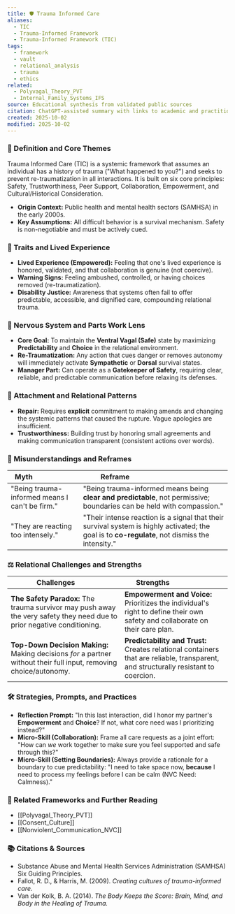 ```yaml
---
title: 🛡️ Trauma Informed Care
aliases:
  - TIC
  - Trauma-Informed Framework
  - Trauma-Informed Framework (TIC)
tags:
  - framework
  - vault
  - relational_analysis
  - trauma
  - ethics
related:
  - Polyvagal_Theory_PVT
  - Internal_Family_Systems_IFS
source: Educational synthesis from validated public sources
citation: ChatGPT-assisted summary with links to academic and practitioner materials
created: 2025-10-02
modified: 2025-10-02
---
```


<!-- @format -->

### 🧩 Definition and Core Themes

Trauma Informed Care (TIC) is a systemic framework that assumes an individual has a history of trauma ("What happened to you?") and seeks to prevent re-traumatization in all interactions. It is built on six core principles: Safety, Trustworthiness, Peer Support, Collaboration, Empowerment, and Cultural/Historical Consideration.

- **Origin Context:** Public health and mental health sectors (SAMHSA) in the early 2000s.
- **Key Assumptions:** All difficult behavior is a survival mechanism. Safety is non-negotiable and must be actively cued.

### 🌿 Traits and Lived Experience

- **Lived Experience (Empowered):** Feeling that one's lived experience is honored, validated, and that collaboration is genuine (not coercive).
- **Warning Signs:** Feeling ambushed, controlled, or having choices removed (re-traumatization).
- **Disability Justice:** Awareness that systems often fail to offer predictable, accessible, and dignified care, compounding relational trauma.

### 🧠 Nervous System and Parts Work Lens

- **Core Goal:** To maintain the **Ventral Vagal (Safe)** state by maximizing **Predictability** and **Choice** in the relational environment.
- **Re-Traumatization:** Any action that cues danger or removes autonomy will immediately activate **Sympathetic** or **Dorsal** survival states.
- **Manager Part:** Can operate as a **Gatekeeper of Safety**, requiring clear, reliable, and predictable communication before relaxing its defenses.

### 💞 Attachment and Relational Patterns

- **Repair:** Requires **explicit** commitment to making amends and changing the systemic patterns that caused the rupture. Vague apologies are insufficient.
- **Trustworthiness:** Building trust by honoring small agreements and making communication transparent (consistent actions over words).

### 🔄 Misunderstandings and Reframes

| Myth                                           | Reframe                                                                                                                                         |
| ---------------------------------------------- | ----------------------------------------------------------------------------------------------------------------------------------------------- |
| "Being trauma-informed means I can't be firm." | "Being trauma-informed means being **clear and predictable**, not permissive; boundaries can be held with compassion."                          |
| "They are reacting too intensely."             | "Their intense reaction is a signal that their survival system is highly activated; the goal is to **co-regulate**, not dismiss the intensity." |

### ⚖️ Relational Challenges and Strengths

| Challenges                                                                                                              | Strengths                                                                                                                           |
| ----------------------------------------------------------------------------------------------------------------------- | ----------------------------------------------------------------------------------------------------------------------------------- |
| **The Safety Paradox:** The trauma survivor may push away the very safety they need due to prior negative conditioning. | **Empowerment and Voice:** Prioritizes the individual's right to define their own safety and collaborate on their care plan.        |
| **Top-Down Decision Making:** Making decisions _for_ a partner without their full input, removing choice/autonomy.      | **Predictability and Trust:** Creates relational containers that are reliable, transparent, and structurally resistant to coercion. |

### 🛠️ Strategies, Prompts, and Practices

- **Reflection Prompt:** "In this last interaction, did I honor my partner's **Empowerment** and **Choice**? If not, what core need was I prioritizing instead?"
- **Micro-Skill (Collaboration):** Frame all care requests as a joint effort: "How can _we_ work together to make sure you feel supported and safe through this?"
- **Micro-Skill (Setting Boundaries):** Always provide a rationale for a boundary to cue predictability: "I need to take space now, **because** I need to process my feelings before I can be calm (NVC Need: Calmness)."

### 🔗 Related Frameworks and Further Reading

- [[Polyvagal_Theory_PVT]]
- [[Consent_Culture]]
- [[Nonviolent_Communication_NVC]]

### 📚 Citations & Sources

- Substance Abuse and Mental Health Services Administration (SAMHSA) Six Guiding Principles.
- Fallot, R. D., & Harris, M. (2009). _Creating cultures of trauma-informed care._
- Van der Kolk, B. A. (2014). _The Body Keeps the Score: Brain, Mind, and Body in the Healing of Trauma._

